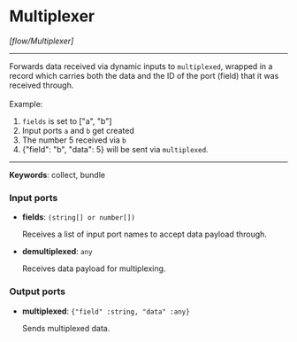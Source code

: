 # Multiplexer

_[flow/Multiplexer]_

---

Forwards data received via dynamic inputs to `multiplexed`, wrapped in a record which carries both the data and the ID of the port (field) that it was received through.<br>
<br>
Example:<br>
1. `fields` is set to ["a", "b"]<br>
2. Input ports `a` and `b` get created<br>
3. The number 5 received via `b`<br>
4. {"field": "b", "data": 5} will be sent via `multiplexed`.<br>

---

__Keywords__: collect, bundle

### Input ports

* __fields__: ` (string[] or number[]) `


    Receives a list of input port names to accept data payload through.<br>


* __demultiplexed__: ` any `


    Receives data payload for multiplexing.<br>

### Output ports

* __multiplexed__: ` {"field" :string, "data" :any} `


    Sends multiplexed data.<br>


